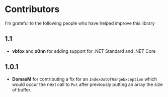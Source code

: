 # Contributors

I'm grateful to the following people who have helped improve
this library

## 1.1

* **vbfox** and **x0nn** for adding support for .NET Standard
  and .NET Core

## 1.0.1

* **DomasM** for contributing a fix for an
  `IndexOutOfRangeException` which would occur the next call to
  `Put` after previously putting an array the size of buffer.
